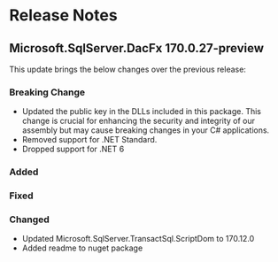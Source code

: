 # Release Notes

## Microsoft.SqlServer.DacFx 170.0.27-preview

This update brings the below changes over the previous release:

### Breaking Change
* Updated the public key in the DLLs included in this package. This change is crucial for enhancing the security and integrity of our assembly but may cause breaking changes in your C# applications.
* Removed support for .NET Standard.
* Dropped support for .NET 6 

### Added

### Fixed

### Changed
* Updated Microsoft.SqlServer.TransactSql.ScriptDom to 170.12.0
* Added readme to nuget package